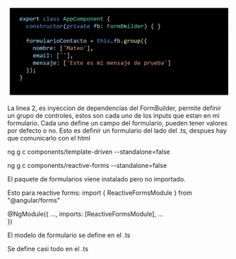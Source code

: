 ![alt text](clase06/src/assets/image.png)

La linea 2, es inyeccion de dependencias del FormBuilder, permite definir un grupo de controles, estos son cada uno de los inputs que estan en mi formulario. 
Cada uno define un campo del formulario, pueden tener valores por defecto o no. Esto es definir un formulario del lado del .ts, despues hay que comunicarlo con el html 

ng g c components/template-driven --standalone=false

ng g c components/reactive-forms --standalone=false

El paquete de formularios viene instalado pero no importado. 

Esto para reactive forms: 
import { ReactiveFormsModule } from "@angular/forms"

@NgModule({ 
    ...,
    imports: [ReactiveFormsModule],
    ...    
})

El modelo de formulario se define en el .ts

Se define casi todo en el .ts



